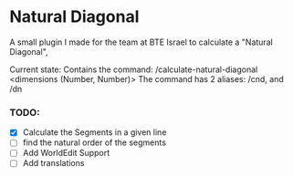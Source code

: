# Natural Diagonal

A small plugin I made for the team at BTE Israel to calculate a "Natural Diagonal",

Current state:
Contains the command: /calculate-natural-diagonal <dimensions (Number, Number)>
The command has 2 aliases: /cnd, and /dn

### TODO: 
- [x] Calculate the Segments in a given line
- [ ] find the natural order of the segments
- [ ] Add WorldEdit Support
- [ ] Add translations

